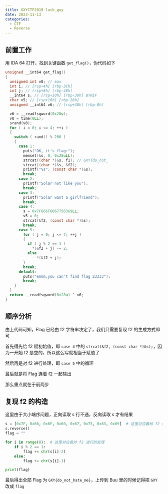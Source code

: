 ```yaml
---
title: GXYCTF2019 luck_guy
date: 2023-11-13
categories:
  - CTF
  - Reverse
---
```


## 前置工作

用 IDA 64 打开，找到关键函数 `get_flag()`，伪代码如下

```c
unsigned __int64 get_flag()
{
  unsigned int v0; // eax
  int i; // [rsp+4h] [rbp-3Ch]
  int j; // [rsp+8h] [rbp-38h]
  __int64 s; // [rsp+10h] [rbp-30h] BYREF
  char v5; // [rsp+18h] [rbp-28h]
  unsigned __int64 v6; // [rsp+38h] [rbp-8h]

  v6 = __readfsqword(0x28u);
  v0 = time(0LL);
  srand(v0);
  for ( i = 0; i <= 4; ++i )
  {
    switch ( rand() % 200 )
    {
      case 1:
        puts("OK, it's flag:");
        memset(&s, 0, 0x28uLL);
        strcat((char *)&s, f1); // GXY{do_not_
        strcat((char *)&s, &f2);
        printf("%s", (const char *)&s);
        break;
      case 2:
        printf("Solar not like you");
        break;
      case 3:
        printf("Solar want a girlfriend");
        break;
      case 4:
        s = 0x7F666F6067756369LL;
        v5 = 0;
        strcat(&f2, (const char *)&s);
        break;
      case 5:
        for ( j = 0; j <= 7; ++j )
        {
          if ( j % 2 == 1 )
            *(&f2 + j) -= 2;
          else
            --*(&f2 + j);
        }
        break;
      default:
        puts("emmm,you can't find flag 23333");
        break;
    }
  }
  return __readfsqword(0x28u) ^ v6;
}
```

## 顺序分析

由上代码可知，Flag 已经由 f2 字符串决定了，我们只需要复现 f2 的生成方式即可

首先得先给 f2 赋初始值，即 `case 4` 中的 `strcat(&f2, (const char *)&s);`，因为一开始 f2 是空的，所以这么写就相当于赋值了

然后再是对 f2 进行处理，即 `case 5` 中的循环

最后就是将 Flag 连着 f2 一起输出

那么重点就在于前两步

## 复现 f2 的构造

这里由于大小端序问题，正向读取 s 行不通，反向读取 s 才有结果

```python
s = [0x7F, 0x66, 0x6F, 0x60, 0x67, 0x75, 0x63, 0x69]  # 这里对应着给 f2 赋值
s.reverse()
flag = ""

for i in range(8):  # 这里对应着对 f2 进行的处理
    if i % 2 == 1:
        flag += chr(s[i]-2)
    else:
        flag += chr(s[i]-1)

print(flag)

```

最后得出全部 Flag 为 `GXY{do_not_hate_me}`，上传到 Buu 里的时候记得把 `GXY` 改成 `flag`
